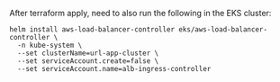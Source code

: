 After terraform apply, need to also run the following in the EKS cluster:

```
helm install aws-load-balancer-controller eks/aws-load-balancer-controller \
  -n kube-system \
  --set clusterName=url-app-cluster \
  --set serviceAccount.create=false \
  --set serviceAccount.name=alb-ingress-controller
```

